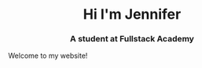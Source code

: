 <h1 align="center">Hi I'm Jennifer</h1>
<h3 align="center">A student at Fullstack Academy</h3>
Welcome to my website!
